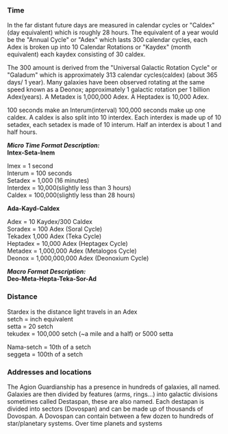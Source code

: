 ### Time

In the far distant future days are measured in calendar cycles or "Caldex"(day equivalent) which is roughly 28 hours. The equivalent of a year would be the "Annual Cycle" or "Adex" which lasts 300 calendar cycles, each Adex is broken up into 10 Calendar Rotations or "Kaydex" (month equivalent) each kaydex consisting of 30 caldex.

The 300 amount is derived from the "Universal Galactic Rotation Cycle" or "Galadum" which is approximately 313 calendar cycles(caldex) (about 365 days/ 1 year). Many galaxies have been observed rotating at the same speed known as a Deonox; approximately 1 galactic rotation per 1 billion Adex(years). A Metadex is 1,000,000 Adex. A Heptadex is 10,000 Adex.

100 seconds make an Interum(interval) 100,000 seconds make up one caldex. A caldex is also split into 10 interdex. Each interdex is made up of 10 setadex, each setadex is made of 10 interum. Half an interdex is about 1 and half hours.

_**Micro Time Format Description:**_ <br>
**Intex-Seta-Inem**

Imex = 1 second<br>
Interum = 100 seconds<br>
Setadex = 1,000 (16 minutes)<br>
Interdex = 10,000(slightly less than 3 hours)<br>
Caldex = 100,000(slightly less than 28 hours)<br>

**Ada-Kayd-Caldex**

Adex = 10 Kaydex/300 Caldex<br>
Soradex = 100 Adex (Soral Cycle)<br>
Tekadex 1,000 Adex (Teka Cycle)<br>
Heptadex = 10,000 Adex (Heptagex Cycle)<br>
Metadex = 1,000,000 Adex (Metalogos Cycle)<br>
Deonox = 1,000,000,000 Adex (Deonoxium Cycle)<br>

_**Macro Format Description:**_ <br>
**Deo-Meta-Hepta-Teka-Sor-Ad**

### Distance

Stardex is the distance light travels in an Adex<br>
setch = inch equivalent<br>
setta = 20 setch<br>
tekudex = 100,000 setch (~a mile and a half) or 5000 setta<br>

Nama-setch = 10th of a setch<br>
seggeta = 100th of a setch<br>

### Addresses and locations

The Agion Guardianship has a presence in hundreds of galaxies, all named. Galaxies are then divided by features (arms, rings...) into galactic divisions sometimes called Destaspan, these are also named. Each destapan is divided into sectors (Dovospan) and can be made up of thousands of Dovospan. A Dovospan can contain between a few dozen to hundreds of star/planetary systems. Over time planets and systems
